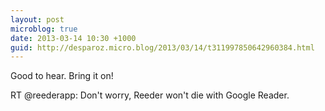 ```yaml
---
layout: post
microblog: true
date: 2013-03-14 10:30 +1000
guid: http://desparoz.micro.blog/2013/03/14/t311997850642960384.html
---
```

Good to hear. Bring it on!

RT @reederapp: Don't worry, Reeder won't die with Google Reader.
